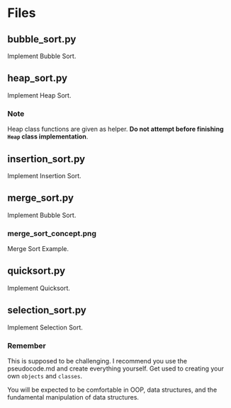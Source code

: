 
# Files

## bubble_sort.py
Implement Bubble Sort.

## heap_sort.py
Implement Heap Sort.

### Note
Heap class functions are given as helper. 
**Do not attempt before finishing ```Heap``` class implementation**.

## insertion_sort.py
Implement Insertion Sort.

## merge_sort.py
Implement Bubble Sort.

### merge_sort_concept.png
Merge Sort Example.

## quicksort.py
Implement Quicksort.

## selection_sort.py
Implement Selection Sort.


### Remember
This is supposed to be challenging. I recommend you use the pseudocode.md and create everything yourself. Get used to creating your own ```objects``` and ```classes```. 

You will be expected to be comfortable in OOP, data structures, and the fundamental manipulation of data structures.
